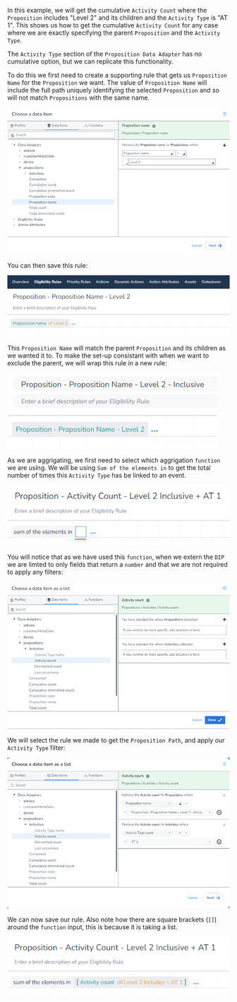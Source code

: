 In this example, we will get the cumulative `Activity Count` where the `Proposition` includes "Level 2" and its children and the `Activity Type` is "AT 1". This shows us how to get the cumulative `Activity Count` for any case where we are exactly specifying the parent `Proposition` and the `Activity Type`.

The `Activity Type` section of the `Proposition Data Adapter` has no cumulative option, but we can replicate this functionality.

To do this we first need to create a supporting rule that gets us `Proposition Name` for the `Proposition` we want. The value of `Proposition Name` will include the full path uniquely identifying the selected `Proposition` and so will not match `Propositions` with the same name.

![](interest-activity_count-single_activity-specific_proposition_inclusive-1.png)

You can then save this rule:

![](interest-activity_count-single_activity-specific_proposition_inclusive-2.png)

This `Proposition Name` will match the parent `Proposition` and its children as we wanted it to. To make the set-up consistant with when we want to exclude the parent, we will wrap this rule in a new rule:

![](interest-activity_count-single_activity-specific_proposition_inclusive-3.png)

As we are aggrigating, we first need to select which aggrigation `function` we are using. We will be using `Sum of the elements in` to get the total number of times this `Activity Type` has be linked to an event.

![](interest-activity_count-single_activity-specific_proposition_inclusive-4.png)


You will notice that as we have used this `function`, when we extern the `DIP` we are limted to only fields that return a `number` and that we are not required to apply any filters:

![](interest-activity_count-single_activity-specific_proposition_inclusive-5.png)


We will select the rule we made to get the `Proposition Path`, and apply our `Activity Type` filter:

![](interest-activity_count-single_activity-specific_proposition_inclusive-6.png)


We can now save our rule. Also note how there are square brackets (`[]`) around the `function` input, this is because it is taking a list.

![](interest-activity_count-single_activity-specific_proposition_inclusive-7.png)
